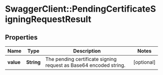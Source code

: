 # SwaggerClient::PendingCertificateSigningRequestResult

## Properties
Name | Type | Description | Notes
------------ | ------------- | ------------- | -------------
**value** | **String** | The pending certificate signing request as Base64 encoded string. | [optional] 


